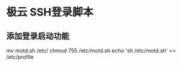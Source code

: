 # 极云 SSH登录脚本

## 添加登录启动功能
  
  mv motd.sh /etc/
  chmod 755 /etc/motd.sh 
  echo 'sh /etc/motd.sh' >> /etc/profile
